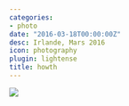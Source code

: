 ```yaml
---
categories:
- photo
date: "2016-03-18T00:00:00Z"
desc: Irlande, Mars 2016
icon: photography
plugin: lightense
title: howth
---
```


<img src="/public/img/photography/howth.jpg" data-action="zoom" />
